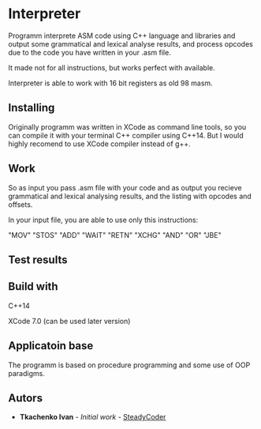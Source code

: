 # Interpreter
Programm interprete ASM code using C++ language and libraries and output some grammatical and lexical analyse results, and process opcodes due to the code you have written in your .asm file. 

It made not for all instructions, but works perfect with available. 

Interpreter is able to work with 16 bit registers as old 98 masm.

## Installing 
Originally programm was written in XCode as command line tools, so you can compile it with your terminal C++ compiler using C++14. But I would highly recomend to use XCode compiler instead of g++.

## Work
So as input you pass .asm file with your code and as output you recieve grammatical and lexical analysing results, and the listing with opcodes and offsets.

In your input file, you are able to use only this instructions:

"MOV" "STOS" "ADD" "WAIT" "RETN" "XCHG" "AND" "OR" "JBE"

## Test results


## Build with
C++14

XCode 7.0 (can be used later version)

## Applicatoin base
The programm is based on procedure programming and some use of OOP paradigms.

## Autors
* **Tkachenko Ivan** - *Initial work* - [SteadyCoder](https://github.com/SteadyCoder)

